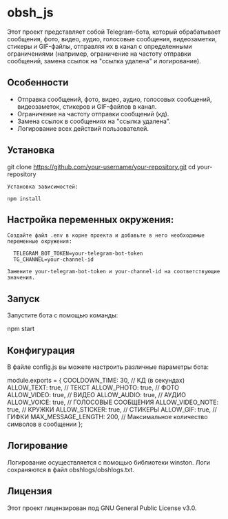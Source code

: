# obsh_js

Этот проект представляет собой Telegram-бота, который обрабатывает сообщения, фото, видео, аудио, голосовые сообщения, видеозаметки, стикеры и GIF-файлы, отправляя их в канал с определенными ограничениями (например, ограничение на частоту отправки сообщений, замена ссылок на "ссылка удалена" и логирование).

## Особенности

- Отправка сообщений, фото, видео, аудио, голосовых сообщений, видеозаметок, стикеров и GIF-файлов в канал.
- Ограничение на частоту отправки сообщений (кд).
- Замена ссылок в сообщениях на "ссылка удалена".
- Логирование всех действий пользователей.

## Установка

   git clone https://github.com/your-username/your-repository.git
   cd your-repository

    Установка зависимостей:

    npm install

## Настройка переменных окружения:

    Создайте файл .env в корне проекта и добавьте в него необходимые переменные окружения:

      TELEGRAM_BOT_TOKEN=your-telegram-bot-token
      TG_CHANNEL=your-channel-id

    Замените your-telegram-bot-token и your-channel-id на соответствующие значения.

## Запуск

Запустите бота с помощью команды:

npm start

## Конфигурация

В файле config.js вы можете настроить различные параметры бота:

module.exports = {
    COOLDOWN_TIME: 30, // КД (в секундах)
    ALLOW_TEXT: true, // ТЕКСТ
    ALLOW_PHOTO: true, // ФОТО
    ALLOW_VIDEO: true, // ВИДЕО
    ALLOW_AUDIO: true, // АУДИО
    ALLOW_VOICE: true, // ГОЛОСОВЫЕ СООБЩЕНИЯ
    ALLOW_VIDEO_NOTE: true, // КРУЖКИ
    ALLOW_STICKER: true, // СТИКЕРЫ
    ALLOW_GIF: true, // ГИФКИ
    MAX_MESSAGE_LENGTH: 200, // Максимальное количество символов в сообщении
};

## Логирование

Логирование осуществляется с помощью библиотеки winston. Логи сохраняются в файл obshlogs/obshlogs.txt.

## Лицензия

Этот проект лицензирован под GNU General Public License v3.0.
